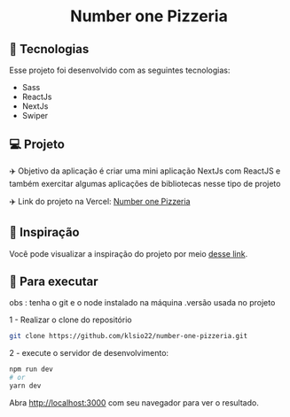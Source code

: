 <h1 align="center">
  Number one Pizzeria
</h1>

## 🚀 Tecnologias

Esse projeto foi desenvolvido com as seguintes tecnologias:

- Sass
- ReactJs
- NextJs
- Swiper

## 💻 Projeto

✈️ Objetivo da aplicação é criar uma mini aplicação NextJs com ReactJS e também exercitar algumas aplicações de bibliotecas nesse tipo de projeto

✈️ Link do projeto na Vercel: [Number one Pizzeria](https://number-one-pizzeria.vercel.app/)

## 🔖 Inspiração

Você pode visualizar a inspiração do projeto por meio [desse link](https://www.youtube.com/watch?v=vIxGDq1SPZQ).

##  📜 Para executar

obs : tenha o git e o node instalado na máquina .versão usada no projeto

1 - Realizar o clone do repositório

```bash
git clone https://github.com/klsio22/number-one-pizzeria.git
```

2 - execute o servidor de desenvolvimento:

```bash
npm run dev
# or
yarn dev
```

Abra [http://localhost:3000](http://localhost:3000) com seu navegador para ver o resultado.
